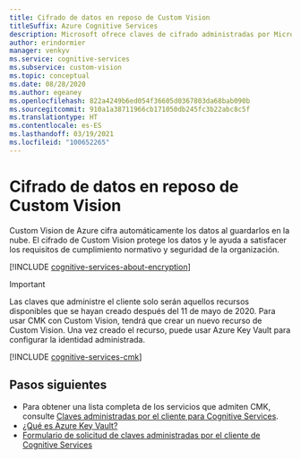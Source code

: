 ```yaml
---
title: Cifrado de datos en reposo de Custom Vision
titleSuffix: Azure Cognitive Services
description: Microsoft ofrece claves de cifrado administradas por Microsoft y también le permite administrar las suscripciones de Cognitive Services con sus propias claves, llamadas claves administradas por el cliente (CMK). En este artículo, encontrará información sobre el cifrado de datos en reposo de Custom Vision y cómo habilitar y administrar CMK.
author: erindormier
manager: venkyv
ms.service: cognitive-services
ms.subservice: custom-vision
ms.topic: conceptual
ms.date: 08/28/2020
ms.author: egeaney
ms.openlocfilehash: 822a4249b6ed054f36605d0367803da68bab090b
ms.sourcegitcommit: 910a1a38711966cb171050db245fc3b22abc8c5f
ms.translationtype: HT
ms.contentlocale: es-ES
ms.lasthandoff: 03/19/2021
ms.locfileid: "100652265"
---
```

# <a name="custom-vision-encryption-of-data-at-rest"></a>Cifrado de datos en reposo de Custom Vision

Custom Vision de Azure cifra automáticamente los datos al guardarlos en la nube. El cifrado de Custom Vision protege los datos y le ayuda a satisfacer los requisitos de cumplimiento normativo y seguridad de la organización.

[!INCLUDE [cognitive-services-about-encryption](../includes/cognitive-services-about-encryption.md)]

> [!IMPORTANT]
> Las claves que administre el cliente solo serán aquellos recursos disponibles que se hayan creado después del 11 de mayo de 2020. Para usar CMK con Custom Vision, tendrá que crear un nuevo recurso de Custom Vision. Una vez creado el recurso, puede usar Azure Key Vault para configurar la identidad administrada.

[!INCLUDE [cognitive-services-cmk](../includes/configure-customer-managed-keys.md)]

## <a name="next-steps"></a>Pasos siguientes

* Para obtener una lista completa de los servicios que admiten CMK, consulte [Claves administradas por el cliente para Cognitive Services](../encryption/cognitive-services-encryption-keys-portal.md).
* [¿Qué es Azure Key Vault?](../../key-vault/general/overview.md)
* [Formulario de solicitud de claves administradas por el cliente de Cognitive Services](https://aka.ms/cogsvc-cmk)